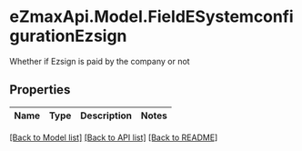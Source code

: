 # eZmaxApi.Model.FieldESystemconfigurationEzsign
Whether if Ezsign is paid by the company or not

## Properties

Name | Type | Description | Notes
------------ | ------------- | ------------- | -------------

[[Back to Model list]](../README.md#documentation-for-models) [[Back to API list]](../README.md#documentation-for-api-endpoints) [[Back to README]](../README.md)

